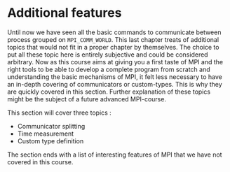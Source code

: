 # Additional features

Until now we have seen all the basic commands to communicate between process grouped on `MPI_COMM_WORLD`. This last chapter treats of additional topics that would not fit in a proper chapter by themselves. The choice to put all these topic here is entirely subjective and could be considered arbitrary. Now as this course aims at giving you a first taste of MPI and the right tools to be able to develop a complete program from scratch and understanding the basic mechanisms of MPI, it felt less necessary to have an in-depth covering of communicators or custom-types. This is why they are quickly covered in this section. Further explanation of these topics might be the subject of a future advanced MPI-course.

This section will cover three topics :

* Communicator splitting
* Time measurement
* Custom type definition

The section ends with a list of interesting features of MPI that we have not covered in this course. 



